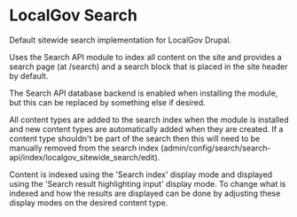 # LocalGov Search

Default sitewide search implementation for LocalGov Drupal.

Uses the Search API module to index all content on the site and provides a search
page (at /search) and a search block that is placed in the site header by default.

The Search API database backend is enabled when installing the module, but this can
be replaced by something else if desired.

All content types are added to the search index when the module is installed and
new content types are automatically added when they are created. If a content type
shouldn't be part of the search then this will need to be manually removed from the
search index (admin/config/search/search-api/index/localgov_sitewide_search/edit).

Content is indexed using the 'Search index' display mode and displayed using the
'Search result highlighting input' display mode. To change what is indexed and how
the results are displayed can be done by adjusting these display modes on the
desired content type.
